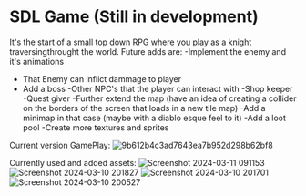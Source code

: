 # SDL Game (Still in development) 

It's the start of a small top down RPG where you play as a knight traversingthrought the world.
Future adds are:
-Implement the enemy and it's animations
  - That Enemy can inflict dammage to player
  - Add a boss
-Other NPC's that the player can interact with
    -Shop keeper
    -Quest giver 
-Further extend the map (have an idea of creating a collider on the borders of the screen that loads in a new tile map)
  -Add a minimap in that case (maybe with a diablo esque feel to it)
-Add a loot pool
-Create more textures and sprites


Current version GamePlay:
![9b612b4c3ad7643ea7b952d298b62bf8](https://github.com/SamAbouGabal/SDL-Game/assets/143541187/38e73934-c7d9-44d5-8ad0-625dc1e80ef1)


Currently used and added assets:
![Screenshot 2024-03-11 091153](https://github.com/SamAbouGabal/SDL-Game/assets/143541187/175fc1c8-860c-4767-8fa0-7335ed5ff8bc)
![Screenshot 2024-03-10 201827](https://github.com/SamAbouGabal/SDL-Game/assets/143541187/a7e1ba48-5bd6-422f-b23d-940af7f11576)
![Screenshot 2024-03-10 201701](https://github.com/SamAbouGabal/SDL-Game/assets/143541187/1d1e474b-2e1f-4a03-ade6-3de2eeabe41b)
![Screenshot 2024-03-10 200527](https://github.com/SamAbouGabal/SDL-Game/assets/143541187/74568bb0-ca38-4dde-ae3c-3a56e78e318b)




